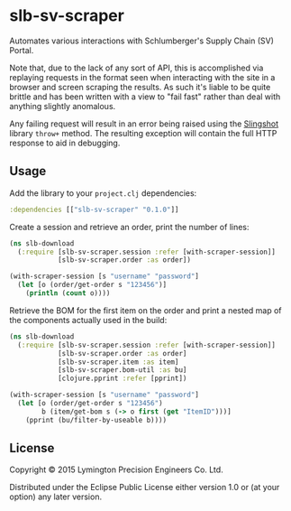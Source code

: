 # slb-sv-scraper

Automates various interactions with Schlumberger's Supply Chain (SV)
Portal.

Note that, due to the lack of any sort of API, this is accomplished via
replaying requests in the format seen when interacting with the site in
a browser and screen scraping the results. As such it's liable to be
quite brittle and has been written with a view to "fail fast" rather
than deal with anything slightly anomalous.

Any failing request will result in an error being raised using the
[Slingshot](https://github.com/scgilardi/slingshot) library `throw+`
method. The resulting exception will contain the full HTTP response to
aid in debugging.

## Usage

Add the library to your `project.clj` dependencies:

```clojure
:dependencies [["slb-sv-scraper" "0.1.0"]]
```

Create a session and retrieve an order, print the number of lines:

```clojure
(ns slb-download
  (:require [slb-sv-scraper.session :refer [with-scraper-session]]
            [slb-sv-scraper.order :as order])

(with-scraper-session [s "username" "password"]
  (let [o (order/get-order s "123456")]
    (println (count o))))
```

Retrieve the BOM for the first item on the order and print a nested map
of the components actually used in the build:

```clojure
(ns slb-download
  (:require [slb-sv-scraper.session :refer [with-scraper-session]]
            [slb-sv-scraper.order :as order]
            [slb-sv-scraper.item :as item]
            [slb-sv-scraper.bom-util :as bu]
            [clojure.pprint :refer [pprint])

(with-scraper-session [s "username" "password"]
  (let [o (order/get-order s "123456")
        b (item/get-bom s (-> o first (get "ItemID")))]
    (pprint (bu/filter-by-useable b))))
```

## License

Copyright © 2015 Lymington Precision Engineers Co. Ltd.

Distributed under the Eclipse Public License either version 1.0 or (at
your option) any later version.
